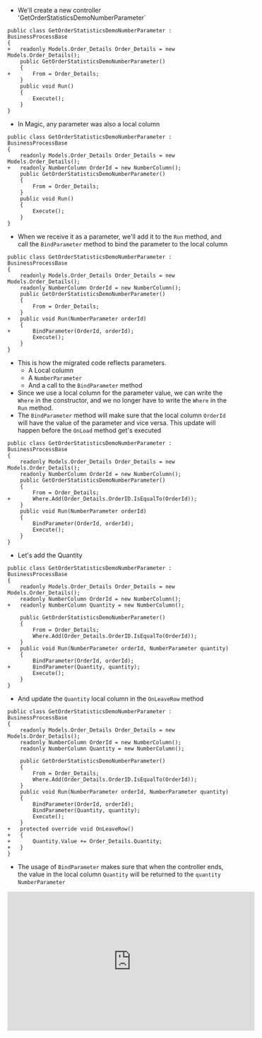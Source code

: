 ﻿* We'll create a new controller 'GetOrderStatisticsDemoNumberParameter`
```csdiff
public class GetOrderStatisticsDemoNumberParameter : BusinessProcessBase
{
+   readonly Models.Order_Details Order_Details = new Models.Order_Details();
    public GetOrderStatisticsDemoNumberParameter()
    {
+       From = Order_Details;
    }
    public void Run()
    {
        Execute();
    }
}
```
* In Magic, any parameter was also a local column
```csdiff
public class GetOrderStatisticsDemoNumberParameter : BusinessProcessBase
{
    readonly Models.Order_Details Order_Details = new Models.Order_Details();
+   readonly NumberColumn OrderId = new NumberColumn();
    public GetOrderStatisticsDemoNumberParameter()
    {
        From = Order_Details;
    }
    public void Run()
    {
        Execute();
    }
}
```
* When we receive it as a parameter, we'll add it to the `Run` method, and call the `BindParameter` method to bind the parameter to the local column
```csdiff
public class GetOrderStatisticsDemoNumberParameter : BusinessProcessBase
{
    readonly Models.Order_Details Order_Details = new Models.Order_Details();
    readonly NumberColumn OrderId = new NumberColumn();
    public GetOrderStatisticsDemoNumberParameter()
    {
        From = Order_Details;
    }
+   public void Run(NumberParameter orderId)
    {
+       BindParameter(OrderId, orderId);
        Execute();
    }
}
```
* This is how the migrated code reflects parameters.
  * A Local column
  * A `NumberParameter`
  * And a call to the `BindParameter` method
* Since we use a local column for the parameter value, we can write the `Where` in the constructor, and we no longer have to write the `Where` in the `Run` method.
* The `BindParameter` method  will make sure that the local column `OrderId` will have the value of the parameter and vice versa. This update will happen before the `OnLoad` method get's executed
```csdiff
public class GetOrderStatisticsDemoNumberParameter : BusinessProcessBase
{
    readonly Models.Order_Details Order_Details = new Models.Order_Details();
    readonly NumberColumn OrderId = new NumberColumn();
    public GetOrderStatisticsDemoNumberParameter()
    {
        From = Order_Details;
+       Where.Add(Order_Details.OrderID.IsEqualTo(OrderId));
    }
    public void Run(NumberParameter orderId)
    {
        BindParameter(OrderId, orderId);
        Execute();
    }
}
```
* Let's add the Quantity
```csdiff
public class GetOrderStatisticsDemoNumberParameter : BusinessProcessBase
{
    readonly Models.Order_Details Order_Details = new Models.Order_Details();
    readonly NumberColumn OrderId = new NumberColumn();
+   readonly NumberColumn Quantity = new NumberColumn();

    public GetOrderStatisticsDemoNumberParameter()
    {
        From = Order_Details;
        Where.Add(Order_Details.OrderID.IsEqualTo(OrderId));
    }
+   public void Run(NumberParameter orderId, NumberParameter quantity)
    {
        BindParameter(OrderId, orderId);
+       BindParameter(Quantity, quantity);
        Execute();
    }
}
```
* And update the `Quantity` local column in the `OnLeaveRow` method
```csdiff
public class GetOrderStatisticsDemoNumberParameter : BusinessProcessBase
{
    readonly Models.Order_Details Order_Details = new Models.Order_Details();
    readonly NumberColumn OrderId = new NumberColumn();
    readonly NumberColumn Quantity = new NumberColumn();

    public GetOrderStatisticsDemoNumberParameter()
    {
        From = Order_Details;
        Where.Add(Order_Details.OrderID.IsEqualTo(OrderId));
    }
    public void Run(NumberParameter orderId, NumberParameter quantity)
    {
        BindParameter(OrderId, orderId);
        BindParameter(Quantity, quantity);
        Execute();
    }
+   protected override void OnLeaveRow()
+   {
+       Quantity.Value += Order_Details.Quantity;
+   }
}
```
* The usage of `BindParameter` makes sure that when the controller ends, the value in the local column `Quantity` will be returned to the `quantity` `NumberParameter`

<iframe width="560" height="315" src="https://www.youtube.com/embed/vvI5Sd8b2-Q?list=PL1DEQjXG2xnKwFgNR1U2nGp4GyrPETlZE" frameborder="0" allowfullscreen></iframe>

